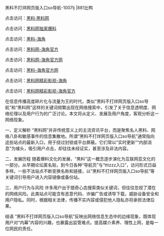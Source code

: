 黑料不打烊网页版入口so导航-1007lj |881比鸭

点击访问：<a href="https://heiliaolvzlu3.pages.dev">黑料·黑料网</a>

点击访问：<a href="https://heiliaoyvnrda.pages.dev">黑料网独家爆料</a>

点击访问：<a href="https://heiliaoxfe5rb.pages.dev">黑料-海角</a>

点击访问：<a href="https://heiliaotlyq53.pages.dev">黑料网-海角官方</a>

点击访问：<a href="https://heiliaokof3cy.pages.dev">黑料网-海角官方网</a>

点击访问：<a href="https://heiliaoubleqx.pages.dev">黑料-海角官方网</a>

点击访问：<a href="https://heiliaoxrq8i9.pages.dev">黑料网精彩影视-海角</a>

点击访问：<a href="https://heiliao5s28gk.pages.dev">黑料网精彩影视-海角官方</a>

在信息传播高度碎片化与流量为王的时代，类似“黑料不打烊网页版入口so导航”和“黑料网”这样的关键词频繁出现在网络搜索中，引发了关于信息透明度、网络伦理以及用户行为的广泛讨论。本文将从定义、发展及用户角度，客观分析这一网络现象。

一、定义解析
“黑料网”并非传统意义上的主流资讯平台，而是聚焦名人黑料、网络八卦和敏感事件的信息集散地。所谓“黑料不打烊网页版入口so导航”通常指向这些站点的最新入口，用于绕过封锁或平台屏蔽。它们常以“实时更新”“内部消息”为噱头，吸引用户点击，却往往未经证实，甚至涉及非法内容。

二、发展历程
随着爆料文化的发展，“黑料”这一概念逐步演化为互联网亚文化的一部分。从早期论坛匿名贴，到今日各种“导航页”与“tttzzz入口”，访问形式日益多样。一些不法站点不断变换名称和链接，以“黑料不打烊网页版入口so导航”等关键词引导用户进入内容镜像或备份站。

三、用户行为与风险
许多用户出于猎奇心态搜索类似关键词，但往往忽视了潜在的网络风险。此类站点可能含有恶意代码、诈骗广告或诱导下载，威胁设备安全和用户隐私。同时，根据相关法律，传播不实内容或侵犯他人隐私亦将承担法律后果。

结语
“黑料不打烊网页版入口so导航”反映出网络信息生态中的边缘现象，既体现用户对“内幕”内容的兴趣，也暴露出监管难点。提高媒介素养、理性上网，是每一位网民的责任。

